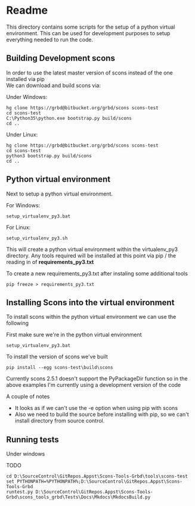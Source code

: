 # Readme

This directory contains some scripts for the setup of a python virtual environment.
This can be used for development purposes to setup everything needed to run the code.


## Building Development scons

In order to use the latest master version of scons instead of the one installed via pip <br>
We can download and build scons via:

Under Windows:
```
hg clone https://grbd@bitbucket.org/grbd/scons scons-test
cd scons-test
C:\Python35\python.exe bootstrap.py build/scons
cd ..
```

Under Linux:
```
hg clone https://grbd@bitbucket.org/grbd/scons scons-test
cd scons-test
python3 bootstrap.py build/scons
cd ..
```

## Python virtual environment

Next to setup a python virtual environment.

For Windows:
```
setup_virtualenv_py3.bat
```
For Linux:
```
setup_virtualenv_py3.sh
```

This will create a python virtual environment within the virtualenv_py3 directory.
Any tools required will be installed at this point via pip / the reading in of **requirements_py3.txt**

To create a new requirements_py3.txt after instaling some additional tools
```
pip freeze > requirements_py3.txt
```


## Installing Scons into the virtual environment

To install scons within the python virtual environment we can use the following

First make sure we're in the python virtual environment
```
setup_virtualenv_py3.bat
```

To install the version of scons we've built
```
pip install --egg scons-test\build\scons
```

Currently scons 2.5.1 doesn't support the PyPackageDir function so in the above examples
I'm currently using a development version of the code

A couple of notes

  * It looks as if we can't use the -e option when using pip with scons
  * Also we need to build the source before installing with pip, so we can't install directory from source control.


## Running tests

Under windows

TODO
```
cd D:\SourceControl\GitRepos.Appst\Scons-Tools-Grbd\tools\scons-test
set PYTHONPATH=%PYTHONPATH%;D:\SourceControl\GitRepos.Appst\Scons-Tools-Grbd
runtest.py D:\SourceControl\GitRepos.Appst\Scons-Tools-Grbd\scons_tools_grbd\Tests\Docs\Mkdocs\MkdocsBuild.py
```